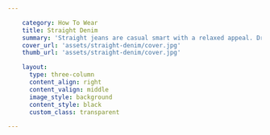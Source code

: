 ```yaml
---

    category: How To Wear
    title: Straight Denim
    summary: 'Straight jeans are casual smart with a relaxed appeal. Dress them up in the creative workspace, and dress down for the weekends.'
    cover_url: 'assets/straight-denim/cover.jpg'
    thumb_url: 'assets/straight-denim/cover.jpg'

    layout:
      type: three-column
      content_align: right
      content_valign: middle
      image_style: background
      content_style: black
      custom_class: transparent

---
```

